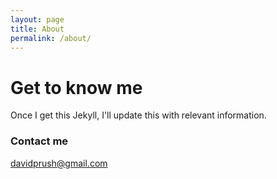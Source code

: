 ```yaml
---
layout: page
title: About
permalink: /about/
---
```

# Get to know me

Once I get this Jekyll, I'll update this with relevant information.
### Contact me

[davidprush@gmail.com](mailto:davidprush@gmail.com)